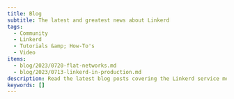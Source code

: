 ```yaml
---
title: Blog
subtitle: The latest and greatest news about Linkerd
tags:
  - Community
  - Linkerd
  - Tutorials &amp; How-To's
  - Video
items:
  - blog/2023/0720-flat-networks.md
  - blog/2023/0713-linkerd-in-production.md
description: Read the latest blog posts covering the Linkerd service mesh, from technical tutorials to announcements to what’s next on the roadmap.
keywords: []
---
```

